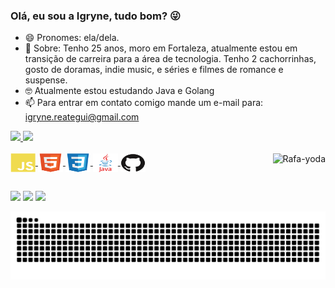 ### Olá, eu sou a Igryne, tudo bom? 😜

- 😄 Pronomes: ela/dela.
- 🌟 Sobre: Tenho 25 anos, moro em Fortaleza, atualmente estou em transição de carreira para a área de tecnologia. Tenho 2 cachorrinhas, gosto de doramas, indie music, e séries e filmes de romance e suspense. 
- 🤓 Atualmente estou estudando Java e Golang
- 📫 Para entrar em contato comigo mande um e-mail para: igryne.reategui@gmail.com



<div>
  <a href="https://github.com/igrynereategui">
  <img height="170em" src="https://github-readme-stats.vercel.app/api?username=igrynereategui&show_icons=true&theme=dracula&include_all_commits=true&count_private=true"/>
  <img height="170em" src="https://github-readme-stats.vercel.app/api/top-langs/?username=igrynereategui&layout=compact&langs_count=7&theme=dracula"/>
</div>
  
 <div style="display: inline_block"><br>
  <img align="center" alt="Js" height="30" width="40" src="https://raw.githubusercontent.com/devicons/devicon/master/icons/javascript/javascript-plain.svg">
  <img align="center" alt="HTML" height="30" width="40" src="https://raw.githubusercontent.com/devicons/devicon/master/icons/html5/html5-original.svg">
  <img align="center" alt="CSS" height="30" width="40" src="https://raw.githubusercontent.com/devicons/devicon/master/icons/css3/css3-original.svg">
  <img align="center" alt="Java" height="30" width="40" src="https://raw.githubusercontent.com/devicons/devicon/master/icons/java/java-original-wordmark.svg">
  <img align="center" alt="GitHub" height="30" width="40" src="https://raw.githubusercontent.com/devicons/devicon/master/icons/github/github-original.svg">
  <img align="right" alt="Rafa-yoda" src="https://i.picasion.com/pic91/0f1cbe977c7a10408565c2129e564c0b.gif">
</div>
  
 ##
  
  <div> 
  <a href="https://www.instagram.com/igrynereategui" target="_blank"><img src="https://img.shields.io/badge/-Instagram-%23E4405F?style=for-the-badge&logo=instagram&logoColor=white" target="_blank"></a>
  <a href = "mailto:igryne.reategui@gmail.com"><img src="https://img.shields.io/badge/-Gmail-%23333?style=for-the-badge&logo=gmail&logoColor=white" target="_blank"></a>
  <a href="https://www.linkedin.com/in/igryne-reategui-b34021163/" target="_blank"><img src="https://img.shields.io/badge/-LinkedIn-%230077B5?style=for-the-badge&logo=linkedin&logoColor=white" target="_blank"></a> 
    
     
  ![Snake animation](https://github.com/igrynereategui/igrynereategui/blob/output/github-contribution-grid-snake.svg)
    
</div>
